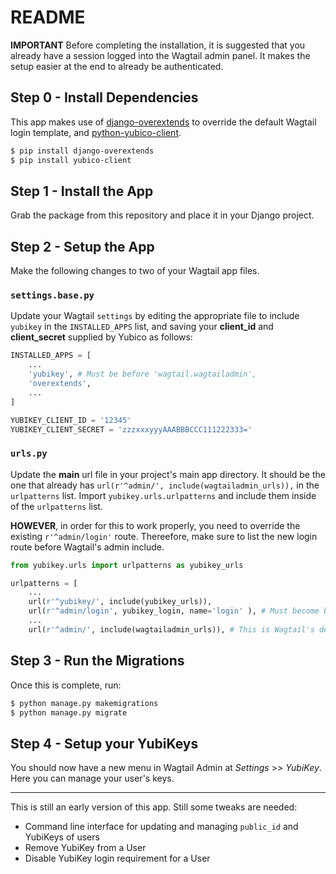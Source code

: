 # README #

**IMPORTANT** Before completing the installation, it is suggested that you already have a session logged into the Wagtail admin panel. It makes the setup easier at the end to already be authenticated. 

## Step 0 - Install Dependencies ##

This app makes use of [django-overextends](https://github.com/stephenmcd/django-overextends) to override the default Wagtail login template, and [python-yubico-client](https://github.com/Kami/python-yubico-client).

```bash
$ pip install django-overextends
$ pip install yubico-client
```

## Step 1 - Install the App ##

Grab the package from this repository and place it in your Django project.

## Step 2 - Setup the App ##

Make the following changes to two of your Wagtail app files.

### ```settings.base.py``` ###

Update your Wagtail ```settings``` by editing the appropriate file to include ```yubikey``` in the  ```INSTALLED_APPS``` list, and saving your **client_id** and **client_secret** supplied by Yubico as follows:

```python
INSTALLED_APPS = [
    ...
    'yubikey', # Must be before 'wagtail.wagtailadmin',
    'overextends',
    ...
]

YUBIKEY_CLIENT_ID = '12345'
YUBIKEY_CLIENT_SECRET = 'zzzxxxyyyAAABBBCCC111222333='
```

### ```urls.py``` ###

Update the **main** url file in your project's main app directory. It should be the one that already has ```url(r'^admin/', include(wagtailadmin_urls)),``` in the ```urlpatterns``` list. Import ```yubikey.urls.urlpatterns``` and include them inside of the ```urlpatterns``` list.

**HOWEVER**, in order for this to work properly, you need to override the existing ```r'^admin/login'``` route. Thereefore, make sure to list the new login route before Wagtail's admin include.

```python
from yubikey.urls import urlpatterns as yubikey_urls

urlpatterns = [
    ...
    url(r'^yubikey/', include(yubikey_urls)),
    url(r'^admin/login', yubikey_login, name='login' ), # Must become before include(wagtailadmin_urls)
    ...
    url(r'^admin/', include(wagtailadmin_urls)), # This is Wagtail's default admin URL include.
```

## Step 3 - Run the Migrations ##

Once this is complete, run:
```bash
$ python manage.py makemigrations
$ python manage.py migrate
```

## Step 4 - Setup your YubiKeys ##

You should now have a new menu in Wagtail Admin at *Settings* >> *YubiKey*. Here you can manage your user's keys.

---

This is still an early version of this app. Still some tweaks are needed:

- Command line interface for updating and managing ```public_id``` and YubiKeys of users
- Remove YubiKey from a User
- Disable YubiKey login requirement for a User
